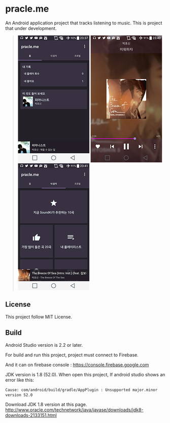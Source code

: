 pracle.me
=======

An Android application project that tracks listening to music. This is project that under development.

> [![acme2](screenshot/1.png)](screenshot)
> [![acme2](screenshot/2.png)](screenshot)
> [![acme2](screenshot/3.png)](screenshot)

License
-----

This project follow MIT License.




Build
-----

Android Studio version is 2.2 or later.

For build and run this project, project must connect to Firebase.

And it can on firebase console : https://console.firebase.google.com

JDK version is 1.8 (52.0). When open this project, If android studio shows an error like this:

    Cause: com/android/build/gradle/AppPlugin : Unsupported major.minor version 52.0
Download JDK 1.8 version at this page. 
http://www.oracle.com/technetwork/java/javase/downloads/jdk8-downloads-2133151.html

